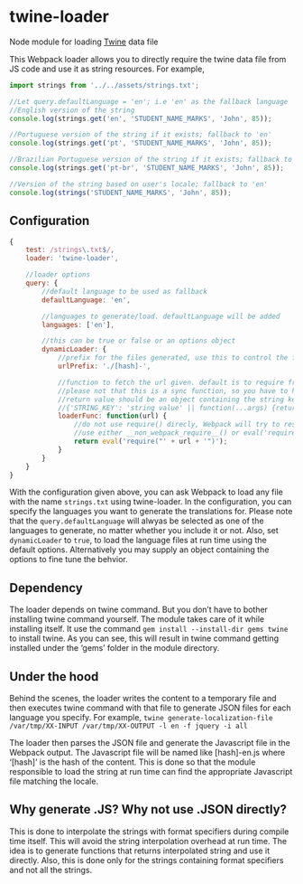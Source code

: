 # twine-loader
Node module for loading [Twine](https://github.com/scelis/twine) data file

This Webpack loader allows you to directly require the twine data file from JS code and use it as string resources. For example,

```javascript
import strings from '../../assets/strings.txt';

//Let query.defaultLanguage = 'en'; i.e 'en' as the fallback language
//English version of the string
console.log(strings.get('en', 'STUDENT_NAME_MARKS', 'John', 85));

//Portuguese version of the string if it exists; fallback to 'en'
console.log(strings.get('pt', 'STUDENT_NAME_MARKS', 'John', 85));

//Brazilian Portuguese version of the string if it exists; fallback to 'pt'
console.log(strings.get('pt-br', 'STUDENT_NAME_MARKS', 'John', 85));  

//Version of the string based on user's locale; fallback to 'en' 
console.log(strings('STUDENT_NAME_MARKS', 'John', 85)); 
```

## Configuration
```javascript
{
    test: /strings\.txt$/,
    loader: 'twine-loader',

    //loader options
    query: {
        //default language to be used as fallback
        defaultLanguage: 'en',

        //languages to generate/load. defaultLanguage will be added 
        languages: ['en'],   

        //this can be true or false or an options object
        dynamicLoader: {
            //prefix for the files generated, use this to control the file location
            urlPrefix: './[hash]-',

            //function to fetch the url given. default is to require from file system.
            //please not that this is a sync function, so you have to have your strings loaded in advance.
            //return value should be an object containing the string keys, like the one given below.
            //{'STRING_KEY': 'string value' || function(...args) {return 'string value'}, ...} 
            loaderFunc: function(url) {
                //do not use require() direcly, Webpack will try to resolve that also, resulting in exception.
                //use either __non_webpack_require__() or eval('require()').
                return eval('require("' + url + '")');
            }
        }
    }
}
```
With the configuration given above, you can ask Webpack to load any file with the name ```strings.txt``` using twine-loader. In the configuration, you can specify the languages you want to generate the translations for. Please note that the ```query.defaultLanguage``` will alwyas be selected as one of the languages to generate, no matter whether you include it or not. Also, set ```dynamicLoader``` to ```true```, to load the language files at run time using the default options. Alternatively you may supply an object containing the options to fine tune the behvior.  


## Dependency

The loader depends on twine command. But you don’t have to bother installing twine command yourself. The module takes care of it while installing itself. It use the command ```gem install --install-dir gems twine``` to install twine. As you can see, this will result in twine command getting installed under the ‘gems’ folder in the module directory. 


## Under the hood

Behind the scenes, the loader writes the content to a temporary file and then executes twine command with that file to generate JSON files for each language you specify. For example, 
```twine generate-localization-file /var/tmp/XX-INPUT /var/tmp/XX-OUTPUT -l en -f jquery -i all```

The loader then parses the JSON file and generate the Javascript file in the Webpack output. The Javascript file will be named like [hash]-en.js where ‘[hash]’ is the hash of the content. This is done so that the module responsible to load the string at run time can find the appropriate Javascript file matching the locale. 


## Why generate .JS? Why not use .JSON directly?

This is done to interpolate the strings with format specifiers during compile time itself. This will avoid the string interpolation overhead at run time. The idea is to generate functions that returns interpolated string and use it directly. Also, this is done only for the strings containing format specifiers and not all the strings. 

